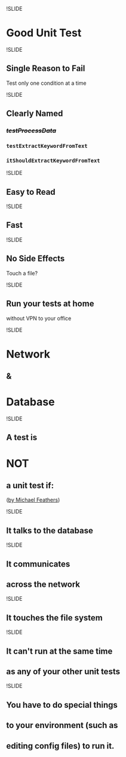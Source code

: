 !SLIDE
# Good Unit Test

!SLIDE
## Single Reason to Fail
Test only one condition at a time

!SLIDE
## Clearly Named
### <del>*testProcessData*</del>
### `testExtractKeywordFromText`
### `itShouldExtractKeywordFromText`

!SLIDE
## Easy to Read

!SLIDE
## Fast

!SLIDE
## No Side Effects
Touch a file?

!SLIDE
## Run your tests at home
without VPN to your office

!SLIDE
# Network
## &
# Database

!SLIDE
## A test is
# NOT
## a unit test if:
([by Michael Feathers](http://www.artima.com/weblogs/viewpost.jsp?thread=126923))

!SLIDE
## It talks to the database

!SLIDE
## It communicates
## across the network

!SLIDE
## It touches the file system

!SLIDE
## It can't run at the same time
## as any of your other unit tests

!SLIDE
## You have to do special things
## to your environment (such as
## editing config files) to run it.
